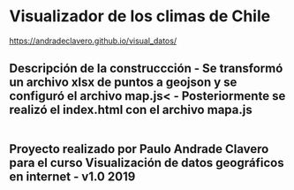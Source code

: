 # Visualizador de los climas de Chile
https://andradeclavero.github.io/visual_datos/

<h2> Descripción de la construccción </h2)
<br/>
- Se transformó un archivo xlsx de puntos a geojson y se configuró el archivo map.js<
- Posteriormente se realizó el index.html con el archivo mapa.js
<br/>
<br/>
<p>Proyecto realizado por Paulo Andrade Clavero para el curso Visualización de datos geográficos en internet - v1.0 2019 </p>
